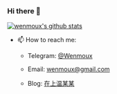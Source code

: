 ### Hi there 👋


[![wenmoux's github stats](https://github-readme-stats.vercel.app/api?username=wenmoux&theme=onedark)](https://github.com/Wenmoux/wenmoux)

- 📫 How to reach me: 

  * Telegram: [@Wenmoux](https://t.me/Wenmoumou)

  * Email: wenmoux@gmail.com
  
  * Blog: [在上温某某](https://blog.1oner.cn)
  

